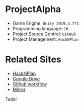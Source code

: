 # ProjectAlpha
- Game Engine: `Unity 2019.3.7f1`
- Programming language: `C#`
- Project Source Control: `GitHub`
- Project Management: `HackNPlan`

# Related Sites 
- [HackNPlan](https://app.hacknplan.com/p/117592/kanban?categoryId=0&boardId=305287)
- [Google Drive](https://drive.google.com/drive/folders/1oTQCZ6Nw042xRN5k68W_nSA-jS8qKp4-)
- [Github workflow](./Github_workflow.md)
- [Mirror](https://mirror-networking.com/docs/)

Tada!
